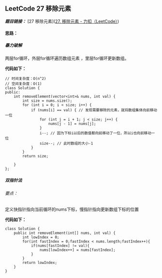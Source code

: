 ## LeetCode 27 移除元素

***题目链接：*** [27 移除元素]([27. 移除元素 - 力扣（LeetCode）](https://leetcode.cn/problems/remove-element/))

#### 思路：
##### 暴力破解
两层for循环，外层for循环遍历数组元素 ，里层for循环更新数组。

**代码如下：**
```
// 时间复杂度：O(n^2)
// 空间复杂度：O(1)
class Solution {
public:
    int removeElement(vector<int>& nums, int val) {
        int size = nums.size();
        for (int i = 0; i < size; i++) {
            if (nums[i] == val) { // 发现需要移除的元素，就将数组集体向前移动一位
                for (int j = i + 1; j < size; j++) {
                    nums[j - 1] = nums[j];
                }
                i--; // 因为下标i以后的数值都向前移动了一位，所以i也向前移动一位
                size--; // 此时数组的大小-1
            }
        }
        return size;

    }
};
```

##### 双指针法

###### 要点：

定义快指针指向当前循环的nums下标，慢指针指向更新数组下标的位置

**代码如下：**
```
class Solution {
    public int removeElement(int[] nums, int val) {
        int lowIndex = 0;
        for(int fastIndex = 0;fastIndex < nums.length;fastIndex++){
            if(nums[fastIndex] != val){
                nums[lowIndex++] = nums[fastIndex];
            }
        }
        return lowIndex;
    }
}
```

